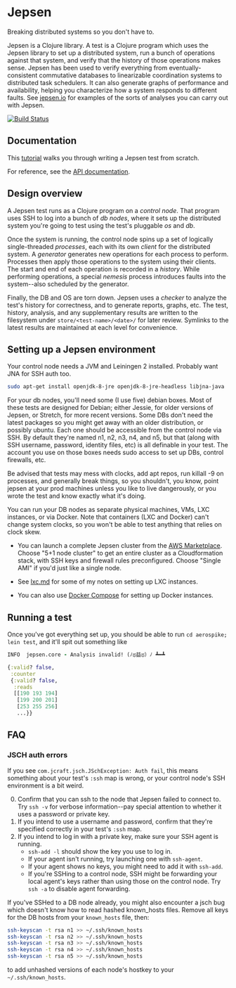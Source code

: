 # Jepsen

Breaking distributed systems so you don't have to.

Jepsen is a Clojure library. A test is a Clojure program which uses the Jepsen
library to set up a distributed system, run a bunch of operations against that
system, and verify that the history of those operations makes sense. Jepsen has
been used to verify everything from eventually-consistent commutative databases
to linearizable coordination systems to distributed task schedulers. It can
also generate graphs of performance and availability, helping you characterize
how a system responds to different faults. See
[jepsen.io](https://jepsen.io/analyses) for examples of the sorts of analyses
you can carry out with Jepsen.

[![Build Status](https://travis-ci.com/jepsen-io/jepsen.svg?branch=master)](https://travis-ci.com/jepsen-io/jepsen)

## Documentation

This [tutorial](doc/tutorial/index.md) walks you through writing a Jepsen test
from scratch.

For reference, see the [API documentation](http://jepsen-io.github.io/jepsen/).

## Design overview

A Jepsen test runs as a Clojure program on a *control node*. That program uses
SSH to log into a bunch of *db nodes*, where it sets up the distributed system
you're going to test using the test's pluggable *os* and *db*.

Once the system is running, the control node spins up a set of logically
single-threaded *processes*, each with its own *client* for the distributed
system. A *generator* generates new operations for each process to perform.
Processes then apply those operations to the system using their clients. The
start and end of each operation is recorded in a *history*. While performing
operations, a special *nemesis* process introduces faults into the system--also
scheduled by the generator.

Finally, the DB and OS are torn down. Jepsen uses a *checker* to analyze the
test's history for correctness, and to generate reports, graphs, etc. The test,
history, analysis, and any supplementary results are written to the filesystem
under `store/<test-name>/<date>/` for later review. Symlinks to the latest
results are maintained at each level for convenience.

## Setting up a Jepsen environment

Your control node needs a JVM and Leiningen 2 installed. Probably want JNA for
SSH auth too.

```sh
sudo apt-get install openjdk-8-jre openjdk-8-jre-headless libjna-java
```

For your db nodes, you'll need some (I use five) debian boxes. Most of these
tests are designed for Debian; either Jessie, for older versions of Jepsen, or
Stretch, for more recent versions. Some DBs don't need the latest packages so
you might get away with an older distribution, or possibly ubuntu. Each one
should be accessible from the control node via SSH. By default they're named
n1, n2, n3, n4, and n5, but that (along with SSH username, password, identity
files, etc) is all definable in your test. The account you use on those boxes
needs sudo access to set up DBs, control firewalls, etc.

Be advised that tests may mess with clocks, add apt repos, run killall -9 on
processes, and generally break things, so you shouldn't, you know, point jepsen
at your prod machines unless you like to live dangerously, or you wrote the
test and know exactly what it's doing.

You can run your DB nodes as separate physical machines, VMs, LXC instances, or
via Docker. Note that containers (LXC and Docker) can't change system clocks,
so you won't be able to test anything that relies on clock skew.

- You can launch a complete Jepsen cluster from the [AWS
  Marketplace](https://aws.amazon.com/marketplace/pp/B01LZ7Y7U0?qid=1486758124485&sr=0-1&ref_=srh_res_product_title).
  Choose "5+1 node cluster" to get an entire cluster as a Cloudformation stack,
  with SSH keys and firewall rules preconfigured. Choose "Single AMI" if you'd
  just like a single node.

- See [lxc.md](doc/lxc.md) for some of my notes on setting up LXC instances.

- You can also use [Docker Compose](docker/README.md) for setting up Docker instances.

## Running a test

Once you've got everything set up, you should be able to run `cd aerospike;
lein test`, and it'll spit out something like

```clj
INFO  jepsen.core - Analysis invalid! (ﾉಥ益ಥ）ﾉ ┻━┻

{:valid? false,
 :counter
 {:valid? false,
  :reads
  [[190 193 194]
   [199 200 201]
   [253 255 256]
   ...}}
```

## FAQ

### JSCH auth errors

If you see `com.jcraft.jsch.JSchException: Auth fail`, this means something
about your test's `:ssh` map is wrong, or your control node's SSH environment
is a bit weird.

0. Confirm that you can ssh to the node that Jepsen failed to connect to. Try
   `ssh -v` for verbose information--pay special attention to whether it uses a
   password or private key.
1. If you intend to use a username and password, confirm that they're specified
   correctly in your test's `:ssh` map.
2. If you intend to log in with a private key, make sure your SSH agent is
   running.
   - `ssh-add -l` should show the key you use to log in.
   - If your agent isn't running, try launching one with `ssh-agent`.
   - If your agent shows no keys, you might need to add it with `ssh-add`.
   - If you're SSHing to a control node, SSH might be forwarding your local
     agent's keys rather than using those on the control node. Try `ssh -a` to
     disable agent forwarding.

If you've SSHed to a DB node already, you might also encounter a jsch bug which
doesn't know how to read hashed known_hosts files. Remove all keys for the DB
hosts from your `known_hosts` file, then:

```sh
ssh-keyscan -t rsa n1 >> ~/.ssh/known_hosts
ssh-keyscan -t rsa n2 >> ~/.ssh/known_hosts
ssh-keyscan -t rsa n3 >> ~/.ssh/known_hosts
ssh-keyscan -t rsa n4 >> ~/.ssh/known_hosts
ssh-keyscan -t rsa n5 >> ~/.ssh/known_hosts
```

to add unhashed versions of each node's hostkey to your `~/.ssh/known_hosts`.

